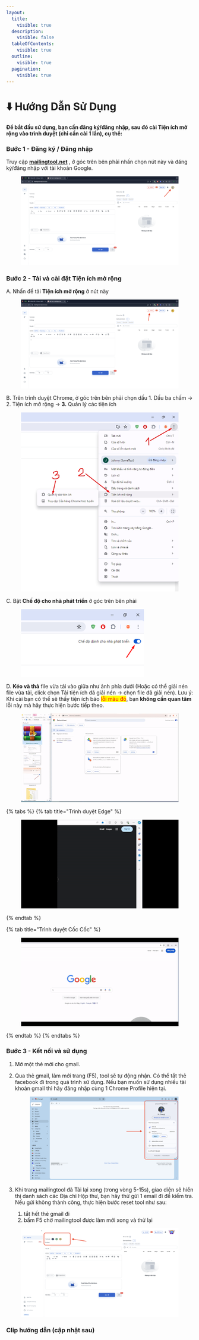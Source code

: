 ```yaml
---
layout:
  title:
    visible: true
  description:
    visible: false
  tableOfContents:
    visible: true
  outline:
    visible: true
  pagination:
    visible: true
---
```


# ⬇️ Hướng Dẫn Sử Dụng

#### Để bắt đầu sử dụng, bạn cần đăng ký/đăng nhập, sau đó cài Tiện ích mở rộng vào trình duyệt (chỉ cần cài 1 lần), cụ thể:&#x20;

### Bước 1 - Đăng ký / Đăng nhập

Truy cập [**mailingtool.net**](https://mailingtool.net/) , ở góc trên bên phải nhấn chọn nút này và đăng ký/đăng nhập với tài khoản Google.

<figure><img src=".gitbook/assets/Screenshot 2025-02-05 at 11.40.40.png" alt=""><figcaption></figcaption></figure>

### Bước 2 - Tải và cài đặt Tiện ích mở rộng

A. Nhấn để tải **Tiện ích mở rộng** ở nút này

<figure><img src=".gitbook/assets/Screenshot 2025-02-05 at 11.51.10.png" alt=""><figcaption></figcaption></figure>

B. Trên trình duyệt Chrome, ở góc trên bên phải chọn dấu 1. Dấu ba chấm -> 2. Tiện ích mở rộng -> **3.** Quản lý các tiện ích

<figure><img src=".gitbook/assets/Screenshot_155.jpg" alt="" width="516"><figcaption></figcaption></figure>

C. Bật **Chế độ cho nhà phát triển** ở góc trên bên phải

<figure><img src=".gitbook/assets/image (55).png" alt="" width="331"><figcaption></figcaption></figure>

D. **Kéo và thả** file vừa tải vào giữa như ảnh phía dưới (Hoặc có thể giải nén file vừa tải, click chọn Tải tiện ích đã giải nén -> chọn file đã giải nén). Lưu ý: Khi cài bạn có thể sẽ thấy tiện ích báo <mark style="color:red;">lỗi màu đỏ</mark>, bạn **không cần quan tâm** lỗi này mà hãy thực hiện bước tiếp theo.

<figure><img src=".gitbook/assets/ezgif-5-f87213373a.gif" alt=""><figcaption></figcaption></figure>

{% tabs %}
{% tab title="Trình duyệt Edge" %}
<figure><img src=".gitbook/assets/ezgif-7-afd7e76975.gif" alt=""><figcaption></figcaption></figure>
{% endtab %}

{% tab title="Trình duyệt Cốc Cốc" %}
<figure><img src=".gitbook/assets/ezgif-7-ab73ea396d.gif" alt=""><figcaption></figcaption></figure>
{% endtab %}
{% endtabs %}



### Bước 3 - Kết nối và sử dụng

1. Mở một thẻ mới cho gmail.
2.  Qua thẻ gmail, làm mới trang (F5), tool sẽ tự động nhận. Có thể tắt thẻ facebook đi trong quá trình sử dụng. Nếu bạn muốn sử dụng nhiều tài khoản gmail thì hãy đăng nhập cùng 1 Chrome Profile hiện tại.

    <figure><img src=".gitbook/assets/Screenshot 2025-02-05 at 12.01.04.png" alt=""><figcaption></figcaption></figure>
3. Khi trang mailingtool đã Tải lại xong (trong vòng 5-15s), giao diện sẽ hiển thị danh sách các Địa chỉ Hộp thư, bạn hãy thử gửi 1 email đi để kiểm tra. Nếu gửi không thành công, thực hiện bước reset tool như sau:&#x20;
   1. tắt hết thẻ gmail đi
   2. bấm F5 chờ mailingtool được làm mới xong và thử lại

<figure><img src=".gitbook/assets/Screenshot 2025-02-05 at 12.19.11.png" alt=""><figcaption></figcaption></figure>

### Clip hướng dẫn (cập nhật sau)
